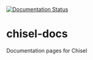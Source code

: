 [![Documentation Status](https://readthedocs.com/projects/canonical-chisel/badge/?version=latest)](https://canonical-chisel.readthedocs-hosted.com/en/latest/?badge=latest)

# chisel-docs
Documentation pages for Chisel
